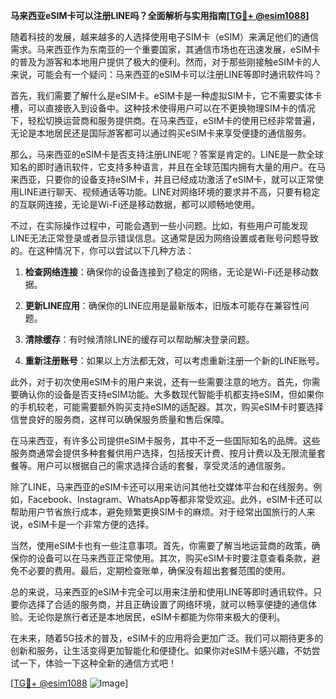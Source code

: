 **马来西亚eSIM卡可以注册LINE吗？全面解析与实用指南[[TG💪+ @esim1088](https://t.me/s/esim1088)]**

随着科技的发展，越来越多的人选择使用电子SIM卡（eSIM）来满足他们的通信需求。马来西亚作为东南亚的一个重要国家，其通信市场也在迅速发展，eSIM卡的普及为游客和本地用户提供了极大的便利。然而，对于那些刚接触eSIM卡的人来说，可能会有一个疑问：马来西亚的eSIM卡可以注册LINE等即时通讯软件吗？

首先，我们需要了解什么是eSIM卡。eSIM卡是一种虚拟SIM卡，它不需要实体卡槽，可以直接嵌入到设备中。这种技术使得用户可以在不更换物理SIM卡的情况下，轻松切换运营商和服务提供商。在马来西亚，eSIM卡的使用已经非常普遍，无论是本地居民还是国际游客都可以通过购买eSIM卡来享受便捷的通信服务。

那么，马来西亚的eSIM卡是否支持注册LINE呢？答案是肯定的。LINE是一款全球知名的即时通讯软件，它支持多种语言，并且在全球范围内拥有大量的用户。在马来西亚，只要你的设备支持eSIM卡，并且已经成功激活了eSIM卡，就可以正常使用LINE进行聊天、视频通话等功能。LINE对网络环境的要求并不高，只要有稳定的互联网连接，无论是Wi-Fi还是移动数据，都可以顺畅地使用。

不过，在实际操作过程中，可能会遇到一些小问题。比如，有些用户可能发现LINE无法正常登录或者显示错误信息。这通常是因为网络设置或者账号问题导致的。在这种情况下，你可以尝试以下几种方法：

1. **检查网络连接**：确保你的设备连接到了稳定的网络，无论是Wi-Fi还是移动数据。
   
2. **更新LINE应用**：确保你的LINE应用是最新版本，旧版本可能存在兼容性问题。

3. **清除缓存**：有时候清除LINE的缓存可以帮助解决登录问题。

4. **重新注册账号**：如果以上方法都无效，可以考虑重新注册一个新的LINE账号。

此外，对于初次使用eSIM卡的用户来说，还有一些需要注意的地方。首先，你需要确认你的设备是否支持eSIM功能。大多数现代智能手机都支持eSIM，但如果你的手机较老，可能需要额外购买支持eSIM的适配器。其次，购买eSIM卡时要选择信誉良好的服务商，这样可以确保服务质量和售后保障。

在马来西亚，有许多公司提供eSIM卡服务，其中不乏一些国际知名的品牌。这些服务商通常会提供多种套餐供用户选择，包括按天计费、按月计费以及无限流量套餐等。用户可以根据自己的需求选择合适的套餐，享受灵活的通信服务。

除了LINE，马来西亚的eSIM卡还可以用来访问其他社交媒体平台和在线服务。例如，Facebook、Instagram、WhatsApp等都非常受欢迎。此外，eSIM卡还可以帮助用户节省旅行成本，避免频繁更换SIM卡的麻烦。对于经常出国旅行的人来说，eSIM卡是一个非常方便的选择。

当然，使用eSIM卡也有一些注意事项。首先，你需要了解当地运营商的政策，确保你的设备可以在马来西亚正常使用。其次，购买eSIM卡时要注意查看条款，避免不必要的费用。最后，定期检查账单，确保没有超出套餐范围的使用。

总的来说，马来西亚的eSIM卡完全可以用来注册和使用LINE等即时通讯软件。只要你选择了合适的服务商，并且正确设置了网络环境，就可以畅享便捷的通信体验。无论你是旅行者还是本地居民，eSIM卡都能为你带来极大的便利。

在未来，随着5G技术的普及，eSIM卡的应用将会更加广泛。我们可以期待更多的创新和服务，让生活变得更加智能化和便捷化。如果你对eSIM卡感兴趣，不妨尝试一下，体验一下这种全新的通信方式吧！

[[TG💪+ @esim1088](https://t.me/s/esim1088) ![Image](https://i.postimg.cc/4NQfJmqS/Snipaste-2025-05-13-00-14-12.png)]